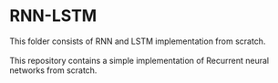 # RNN-LSTM

This folder consists of RNN and LSTM implementation from scratch.
<br></br>
This repository contains a simple implementation of Recurrent neural networks from scratch.
